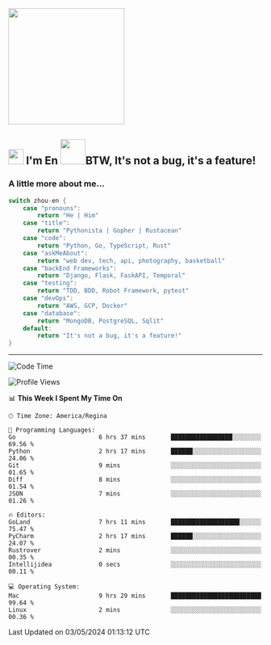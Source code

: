 <img align='center' src="https://media.giphy.com/media/GP1TJJSV4Ys1r64q2A/giphy.gif" width="230">

<h2><img src="https://emojis.slackmojis.com/emojis/images/1531849430/4246/blob-sunglasses.gif?1531849430" width="30"/> I'm En <img src="https://media.giphy.com/media/12oufCB0MyZ1Go/giphy.gif" width="50">BTW, It's not a bug, it's a feature!</h2>


<!-- <img align='right' src="https://media.giphy.com/media/M9gbBd9nbDrOTu1Mqx/giphy.gif" width="230"> -->


### A little more about me... 
<!--
```javascript
const zhou-en = {
    pronouns: "He" | "Him",
    title: "Pythonista" | "Gopher" | "Rustacean",
    code: ["Python", "Go", "Rust", "TypeScript"],
    askMeAbout: ["web dev", "tech", "app dev", "photography"],
    technologies: {
        backEnd: {
            python: ["Django", "Flask", "FaskAPI"],
            go: []
        },
        scraping: ["selenium", "scrapy", "spider"],
        testing: ["Robot Framework"],
        devOps: ["AWS", "Docker", "GCP", "Nginx"],
        databases: ["mongo", "postgresql", "sqlite"],
        misc: ["Firebase", "Heroku"]
    },
    architecture: ["Event Driven Architecture", "Microservices"],
    currentFocus: ["Temporal", "Rust"],
    funFact: "It's not a bug, it's a feature!"
};
```
  -->

```go
switch zhou-en {
    case "pronouns":
        return "He | Him"
    case "title":
        return "Pythonista | Gopher | Rustacean"
    case "code":
        return "Python, Go, TypeScript, Rust"
    case "askMeAbout":
        return "web dev, tech, api, photography, basketball"
    case "backEnd Frameworks":
        return "Django, Flask, FaskAPI, Temporal"
    case "testing":
        return "TDD, BDD, Robot Framework, pytest"
    case "devOps":
        return "AWS, GCP, Docker"
    case "database":
        return "MongoDB, PostgreSQL, Sqlit"
    default:
        return "It's not a bug, it's a feature!"
}
```




---
<!--START_SECTION:waka-->
![Code Time](http://img.shields.io/badge/Code%20Time-1%2C385%20hrs%207%20mins-blue)

![Profile Views](http://img.shields.io/badge/Profile%20Views-0-blue)

📊 **This Week I Spent My Time On** 

```text
🕑︎ Time Zone: America/Regina

💬 Programming Languages: 
Go                       6 hrs 37 mins       █████████████████░░░░░░░░   69.56 % 
Python                   2 hrs 17 mins       ██████░░░░░░░░░░░░░░░░░░░   24.06 % 
Git                      9 mins              ░░░░░░░░░░░░░░░░░░░░░░░░░   01.65 % 
Diff                     8 mins              ░░░░░░░░░░░░░░░░░░░░░░░░░   01.54 % 
JSON                     7 mins              ░░░░░░░░░░░░░░░░░░░░░░░░░   01.26 % 

🔥 Editors: 
GoLand                   7 hrs 11 mins       ███████████████████░░░░░░   75.47 % 
PyCharm                  2 hrs 17 mins       ██████░░░░░░░░░░░░░░░░░░░   24.07 % 
Rustrover                2 mins              ░░░░░░░░░░░░░░░░░░░░░░░░░   00.35 % 
Intellijidea             0 secs              ░░░░░░░░░░░░░░░░░░░░░░░░░   00.11 % 

💻 Operating System: 
Mac                      9 hrs 29 mins       █████████████████████████   99.64 % 
Linux                    2 mins              ░░░░░░░░░░░░░░░░░░░░░░░░░   00.36 % 
```


 Last Updated on 03/05/2024 01:13:12 UTC
<!--END_SECTION:waka-->
